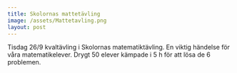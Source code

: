 ```yaml
---
title: Skolornas mattetävling
image: /assets/Mattetavling.png
layout: post
---
```


Tisdag 26/9 kvaltävling i Skolornas matematiktävling.
En viktig händelse för våra matematikelever. Drygt 50 elever kämpade i 5 h för att lösa de 6 problemen.
